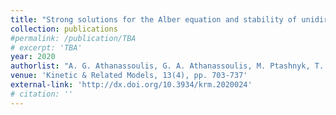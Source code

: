 ```yaml
---
title: "Strong solutions for the Alber equation and stability of unidirectional wave spectra"
collection: publications
#permalink: /publication/TBA
# excerpt: 'TBA'
year: 2020
authorlist: "A. G. Athanassoulis, G. A. Athanassoulis, M. Ptashnyk, T. Sapsis"
venue: 'Kinetic & Related Models, 13(4), pp. 703-737'
external-link: 'http://dx.doi.org/10.3934/krm.2020024'
# citation: ''
---
```

